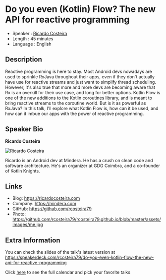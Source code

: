 Do you even (Kotlin) Flow? The new API for reactive programming
=========================

* Speaker : [Ricardo Costeira](https://pixels.camp/rcosteira79)
* Length : 45 minutes
* Language : English

Description
-----------

Reactive programming is here to stay.
Most Android devs nowadays are used to sprinkle RxJava throughout their apps, even if they don't actually have use for reactive streams and just want to simplify thread scheduling. However, it's also true that more and more devs are becoming aware that Rx is an overkill for their use case, and long for better options.
Kotlin Flow is one of the new additions to the Kotlin coroutines library, and is meant to bring reactive streams to the coroutine world. But is it as powerful as RxJava?
In this talk, I'll explore what Kotlin Flow is, how can it be used, and how can it imbue our apps with the power of reactive programming.

Speaker Bio
-----------

**Ricardo Costeira**

![Ricardo Costeira](https://avatars2.githubusercontent.com/u/5026617?s=460&v=4)

Ricardo is an Android dev at Mindera. He has a crush on clean code and software architecture. He's an organizer at GDG Coimbra, and a co-founder of Kotlin Knights.

Links
-----

* Blog: https://ricardocosteira.com
* Company: https://mindera.com
* GitHub: https://github.com/rcosteira79
* Photo: https://github.com/rcosteira79/rcosteira79.github.io/blob/master/assets/images/me.jpg

Extra Information
-----------------

You can check the slides of the talk's latest version at https://speakerdeck.com/rcosteira79/do-you-even-kotlin-flow-the-new-api-for-reactive-programming

Click [here][1] to see the full calendar and pick your favorite talks

[1]: https://pixels.camp/schedule/
